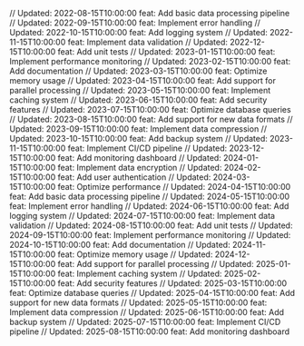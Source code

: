 // Updated: 2022-08-15T10:00:00
feat: Add basic data processing pipeline
// Updated: 2022-09-15T10:00:00
feat: Implement error handling
// Updated: 2022-10-15T10:00:00
feat: Add logging system
// Updated: 2022-11-15T10:00:00
feat: Implement data validation
// Updated: 2022-12-15T10:00:00
feat: Add unit tests
// Updated: 2023-01-15T10:00:00
feat: Implement performance monitoring
// Updated: 2023-02-15T10:00:00
feat: Add documentation
// Updated: 2023-03-15T10:00:00
feat: Optimize memory usage
// Updated: 2023-04-15T10:00:00
feat: Add support for parallel processing
// Updated: 2023-05-15T10:00:00
feat: Implement caching system
// Updated: 2023-06-15T10:00:00
feat: Add security features
// Updated: 2023-07-15T10:00:00
feat: Optimize database queries
// Updated: 2023-08-15T10:00:00
feat: Add support for new data formats
// Updated: 2023-09-15T10:00:00
feat: Implement data compression
// Updated: 2023-10-15T10:00:00
feat: Add backup system
// Updated: 2023-11-15T10:00:00
feat: Implement CI/CD pipeline
// Updated: 2023-12-15T10:00:00
feat: Add monitoring dashboard
// Updated: 2024-01-15T10:00:00
feat: Implement data encryption
// Updated: 2024-02-15T10:00:00
feat: Add user authentication
// Updated: 2024-03-15T10:00:00
feat: Optimize performance
// Updated: 2024-04-15T10:00:00
feat: Add basic data processing pipeline
// Updated: 2024-05-15T10:00:00
feat: Implement error handling
// Updated: 2024-06-15T10:00:00
feat: Add logging system
// Updated: 2024-07-15T10:00:00
feat: Implement data validation
// Updated: 2024-08-15T10:00:00
feat: Add unit tests
// Updated: 2024-09-15T10:00:00
feat: Implement performance monitoring
// Updated: 2024-10-15T10:00:00
feat: Add documentation
// Updated: 2024-11-15T10:00:00
feat: Optimize memory usage
// Updated: 2024-12-15T10:00:00
feat: Add support for parallel processing
// Updated: 2025-01-15T10:00:00
feat: Implement caching system
// Updated: 2025-02-15T10:00:00
feat: Add security features
// Updated: 2025-03-15T10:00:00
feat: Optimize database queries
// Updated: 2025-04-15T10:00:00
feat: Add support for new data formats
// Updated: 2025-05-15T10:00:00
feat: Implement data compression
// Updated: 2025-06-15T10:00:00
feat: Add backup system
// Updated: 2025-07-15T10:00:00
feat: Implement CI/CD pipeline
// Updated: 2025-08-15T10:00:00
feat: Add monitoring dashboard
